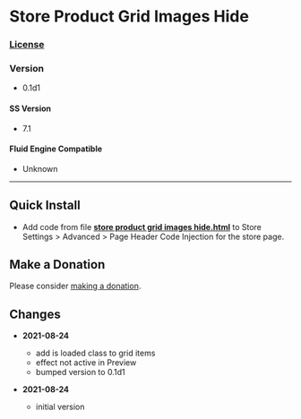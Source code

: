 # Store Product Grid Images Hide

### [License][99]

### Version

  * 0.1d1

#### SS Version

  * 7.1

#### Fluid Engine Compatible

  * Unknown

---

## Quick Install

* Add code from file
  **[store product grid images hide.html](store%20product%20grid%20images%20hide.html#L1)**
  to Store Settings > Advanced > Page Header Code Injection for the store page.
  
## Make a Donation

Please consider [making a donation](https://github.com/tomsWebConsulting/twcsl#make-a-donation).

## Changes

* **2021-08-24**

  * add is loaded class to grid items
  * effect not active in Preview
  * bumped version to 0.1d1
  
* **2021-08-24**

  * initial version

[99]: https://github.com/tomsWebConsulting/twcsl/blob/main/LICENSE.txt#L1
